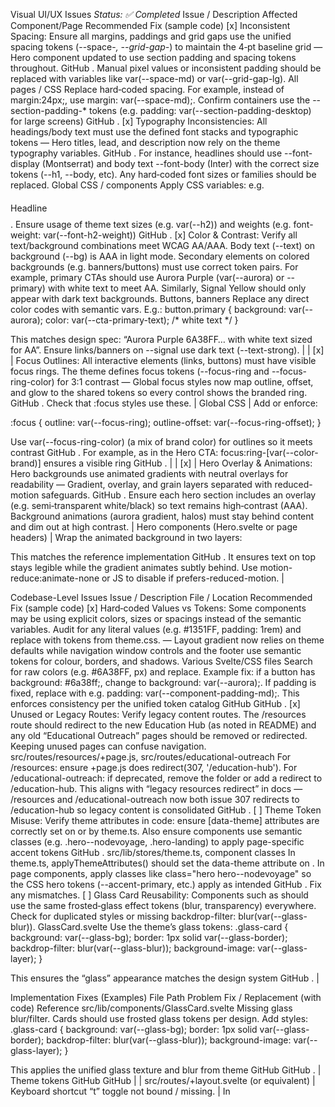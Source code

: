 Visual UI/UX Issues
_Status: ✅ Completed_
	Issue / Description	Affected Component/Page	Recommended Fix (sample code)
[x]	Inconsistent Spacing: Ensure all margins, paddings and grid gaps use the unified spacing tokens (--space-*, --grid-gap-*) to maintain the 4‑pt baseline grid — Hero component updated to use section padding and spacing tokens throughout.
GitHub
. Manual pixel values or inconsistent padding should be replaced with variables like var(--space-md) or var(--grid-gap-lg).	All pages / CSS	Replace hard‑coded spacing. For example, instead of margin:24px;, use margin: var(--space-md);. Confirm containers use the --section-padding-* tokens (e.g. padding: var(--section-padding-desktop) for large screens)
GitHub
.
[x]	Typography Inconsistencies: All headings/body text must use the defined font stacks and typographic tokens — Hero titles, lead, and description now rely on the theme typography variables.
GitHub
. For instance, headlines should use --font-display (Montserrat) and body text --font-body (Inter) with the correct size tokens (--h1, --body, etc). Any hard‑coded font sizes or families should be replaced.	Global CSS / components	Apply CSS variables: e.g. <h1 style="font: var(--font-display); font-size: var(--h1);">Headline</h1>. Ensure usage of theme text sizes (e.g. var(--h2)) and weights (e.g. font-weight: var(--font-h2-weight))
GitHub
.
[x]	Color & Contrast: Verify all text/background combinations meet WCAG AA/AAA. Body text (--text) on background (--bg) is AAA in light mode. Secondary elements on colored backgrounds (e.g. banners/buttons) must use correct token pairs. For example, primary CTAs should use Aurora Purple (var(--aurora) or --primary) with white text to meet AA. Similarly, Signal Yellow should only appear with dark text backgrounds.	Buttons, banners	Replace any direct color codes with semantic vars. E.g.:
button.primary { 
  background: var(--aurora); 
  color: var(--cta-primary-text); /* white text */
}


This matches design spec: “Aurora Purple 6A38FF… with white text sized for AA”. Ensure links/banners on --signal use dark text (--text-strong). |
| [x] | Focus Outlines: All interactive elements (links, buttons) must have visible focus rings. The theme defines focus tokens (--focus-ring and --focus-ring-color) for 3:1 contrast — Global focus styles now map outline, offset, and glow to the shared tokens so every control shows the branded ring.
GitHub
. Check that :focus styles use these. | Global CSS | Add or enforce:

:focus { outline: var(--focus-ring); outline-offset: var(--focus-ring-offset); }


Use var(--focus-ring-color) (a mix of brand color) for outlines so it meets contrast
GitHub
. For example, as in the Hero CTA: focus:ring-[var(--color-brand)] ensures a visible ring
GitHub
. |
| [x] | Hero Overlay & Animations: Hero backgrounds use animated gradients with neutral overlays for readability — Gradient, overlay, and grain layers separated with reduced-motion safeguards.
GitHub
. Ensure each hero section includes an overlay (e.g. semi‑transparent white/black) so text remains high‑contrast (AAA). Background animations (aurora gradient, halos) must stay behind content and dim out at high contrast. | Hero components (Hero.svelte or page headers) | Wrap the animated background in two layers:

<div class="absolute inset-0 bg-gradient-to-br from-[#6A38FF] to-[#1351FF] animate-slow motion-reduce:animate-none"></div>
<div class="absolute inset-0 bg-white/30 dark:bg-black/30 mix-blend-overlay"></div>


This matches the reference implementation
GitHub
. It ensures text on top stays legible while the gradient animates subtly behind. Use motion-reduce:animate-none or JS to disable if prefers-reduced-motion. |

Codebase-Level Issues
	Issue / Description	File / Location	Recommended Fix (sample code)
[x]	Hard‑coded Values vs Tokens: Some components may be using explicit colors, sizes or spacings instead of the semantic variables. Audit for any literal values (e.g. #1351FF, padding: 1rem) and replace with tokens from theme.css. — Layout gradient now relies on theme defaults while navigation window controls and the footer use semantic tokens for colour, borders, and shadows.	Various Svelte/CSS files	Search for raw colors (e.g. #6A38FF, px) and replace. Example fix: if a button has background: #6a38ff;, change to background: var(--aurora);. If padding is fixed, replace with e.g. padding: var(--component-padding-md);. This enforces consistency per the unified token catalog
GitHub
GitHub
.
[x]	Unused or Legacy Routes: Verify legacy content routes. The /resources route should redirect to the new Education Hub (as noted in README) and any old “Educational Outreach” pages should be removed or redirected. Keeping unused pages can confuse navigation.	src/routes/resources/+page.js, src/routes/educational-outreach	For /resources: ensure +page.js does redirect(307, '/education-hub'). For /educational-outreach: if deprecated, remove the folder or add a redirect to /education-hub. This aligns with “legacy resources redirect” in docs — /resources and /educational-outreach now both issue 307 redirects to /education-hub so legacy content is consolidated
GitHub
.
[ ]	Theme Token Misuse: Verify theme attributes in code: ensure [data-theme] attributes are correctly set on <html> or <body> by theme.ts. Also ensure components use semantic classes (e.g. .hero--nodevoyage, .hero-landing) to apply page-specific accent tokens
GitHub
.	src/lib/stores/theme.ts, component classes	In theme.ts, applyThemeAttributes() should set the data-theme attribute on <html>. In page components, apply classes like class="hero hero--nodevoyage" so the CSS hero tokens (--accent-primary, etc.) apply as intended
GitHub
. Fix any mismatches.
[ ]	Glass Card Reusability: Components such as <GlassCard> should use the same frosted‑glass effect tokens (blur, transparency) everywhere. Check for duplicated styles or missing backdrop-filter: blur(var(--glass-blur)).	GlassCard.svelte	Use the theme’s glass tokens:
.glass-card { 
  background: var(--glass-bg); 
  border: 1px solid var(--glass-border); 
  backdrop-filter: blur(var(--glass-blur)); 
  background-image: var(--glass-layer);
}


This ensures the “glass” appearance matches the design system
GitHub
. |

Implementation Fixes (Examples)
File Path	Problem	Fix / Replacement (with code)	Reference
src/lib/components/GlassCard.svelte	Missing glass blur/filter. Cards should use frosted glass tokens per design.	Add styles:	
.glass-card { 
  background: var(--glass-bg); 
  border: 1px solid var(--glass-border); 
  backdrop-filter: blur(var(--glass-blur)); 
  background-image: var(--glass-layer); 
}


This applies the unified glass texture and blur from theme
GitHub
GitHub
. | Theme tokens
GitHub
GitHub
 |
| src/routes/+layout.svelte (or equivalent) | Keyboard shortcut “t” toggle not bound / missing. | In <script>, add:

window.addEventListener('keydown', e => {
  if (e.key === 't') theme.toggle();
});


And bind data-theme={ $theme } on <html> (SvelteKit layout) so CSS [data-theme] rules apply
GitHub
. Ensure high‑contrast shortcut works. | Theme store
GitHub
GitHub
 |
| src/lib/components/Navigation.svelte | Incomplete aria labels: icon buttons lack descriptive text. | For icon-only links/buttons, add aria-label. Example:

<button aria-label="Toggle theme"><Icon name="theme" /></button>


This ensures screen readers have context
GitHub
. (All images/icons should have alt or aria-label.) | Accessibility Best Practices
GitHub
 |
| Any component using gradients (e.g. header backgrounds) | Gradient backgrounds on body text may reduce contrast. | Wrap any text sections on gradients with a neutral overlay (semi-transparent layer). E.g. add:

<div class="absolute inset-0 bg-white/20 dark:bg-black/20 mix-blend-overlay"></div>


just above the text. This follows the hero overlay pattern to keep text AAA-readable
GitHub
. | Design guidelines
GitHub
 |

Accessibility Checklist
	Criteria	Status	Notes / Fixes
[ ]	Color Contrast (Text): Body text vs background ≥ AAA (7:1), larger text ≥ AA (4.5:1).		Default tokens (--text on --bg) are AAA. Verify all text uses these. Use --text-secondary-base, etc.
[ ]	Color Contrast (Non-text): UI elements (borders, icons) ≥ 3:1.		Focus rings use var(--focus-ring-color) calculated for ≥3:1. Check subtle elements (icons) use --link, --divider, etc.
[ ]	Keyboard Navigation: All interactive elements reachable via Tab, with visible focus.		Ensure all <button>, <a> are focusable and have :focus styles. The layout code already “implements focus traps”
GitHub
. Manually test tab order.
[ ]	ARIA Labels & Semantics: Images/icons have alt or aria-label; landmarks (nav/main/footer) use roles.		E.g. logo <img> should have alt="AlgoRhythmics logo". Nav uses <nav>. Icon buttons include aria-label (e.g. Theme toggle).
[ ]	Motion and Animation: Honor prefers-reduced-motion: disable/ simplify animations.		Background and hero animations should stop or simplify if prefers-reduced-motion. As in example, use motion-reduce:animate-none or JS detection
GitHub
.
[ ]	Accessible Colors: No information by color alone – e.g. focus/active indicated by outline or shape changes (3:1).		Buttons use both color and outline (as shown) for states
GitHub
. Ensure error/warning states use icons/labels, not just red.
[ ]	Text Alternatives: All images have descriptive alt. Decorative images use alt="" or aria-hidden="true".		Audit any <img> tags. Make sure <img src="tech.png" alt="Student using VR headset" /> instead of missing alt.
Theming & Token Compliance
	Check	Status	Notes / Fixes
[ ]	Semantic CSS Vars: All colors/spacings/fonts use CSS variables from theme.css (e.g. --bg, --text, --card, --primary)
GitHub
GitHub
.		Confirm no hard-coded values remain. E.g. use var(--cloud) for backgrounds and var(--ink) for text by default.
[ ]	Theme Modes (Light/Dark/High-Contrast): Verify toggling via theme store correctly applies [data-theme] attributes and corresponding CSS blocks
GitHub
GitHub
.		Switch UI (button or “t” key) cycles through themes. Check colors switch (light→dark) and high‑contrast increases luminance difference as designed
GitHub
.
[ ]	Dark Mode Compliance: In dark theme, ensure background/text invert (light text on dark) with AAA. E.g. --text becomes light on --night.		Dark mode CSS should use --text: var(--snow) on --night: #0b0e13 for AA. Confirm these are applied.
[ ]	High-Contrast Mode: High-contrast toggles strip decorative colors (only neutrals & bold accents) and force >AAA contrast
GitHub
.		Check [data-theme='hc'] overrides: text black on white, simple controls. E.g. theme.css sets --text: #000, --bg: #fff for HC
GitHub
.
[ ]	Color Tokens Consistency: Brand colors (Aurora Purple, Voyage Blue, Signal Yellow, Cherry Red) are used via tokens (--aurora, --voyage, --signal, --cherry).		E.g. --aurora is defined as #6A38FF
GitHub
. Ensure buttons/links use var(--aurora) not variants. For errors, use var(--cherry) (#E0322C).
[ ]	Light/Dark Variation: Verify accent usage per scheme (e.g. Ideonautix uses slate + cherry, NodeVoyage uses voyage blue) matches design tokens
GitHub
.		If a page is labeled .hero--nodevoyage, it should use voyage-blue accent; .hero--ideonautix uses slate and cherry accents. Fix class names or CSS if misaligned.
Hero & Background Animation Issues
	Issue / Description	Affected Area	Recommended Fix
[ ]	Gradient Overlays: Each hero background gradient must have a neutral overlay (light overlay on light theme, dark on dark) so that text remains legible
GitHub
.	Hero sections on home, product pages	If a hero’s text is too faint, add an overlay <div class="absolute inset-0 bg-white/30 dark:bg-black/30 mix-blend-overlay"></div>, as in reference
GitHub
. This ensures AAA contrast over the animated gradient.
[ ]	Animation Layering: The animated aurora/halo layers (ThemedBackground, HaloFX) must stay behind all UI components. Ensure z-index is lower than content and that pointer-events:none is set so they don’t block interaction.	Background components (ThemedBackground.svelte, etc.)	In CSS: .background { z-index: var(--z-background); pointer-events: none; }. Content containers should be z-index: var(--z-base) or higher. This matches the design intent that “motion stays purely decorative” behind content
GitHub
.
[ ]	Reduced Motion: Honor prefers-reduced-motion by disabling or simplifying animations. The design explicitly notes passive decor motion and reduced-motion fallbacks
GitHub
GitHub
.	Global / Background scripts	Use CSS media queries or JS: e.g.
@media (prefers-reduced-motion: reduce) {
  .animate-fly-around { animation: none; }
}


Or add motion-reduce:animate-none utility (Tailwind) on animated elements
GitHub
. Ensure any looping animations stop under reduced-motion. |
| [ ] | Particle/Veil Visibility: Background effects like particles and dust should not obscure content. Ensure opacity is low (≈0.1–0.2) and intensity is reduced in high-contrast mode
GitHub
. | ThemedBackground.svelte, HaloFX.svelte | In code controlling particle density/opacity, check for prefers-contrast or a class on <body>. For high-contrast mode, set these layers to minimal (as done in theme.css: --grain-opacity: 0 in HC mode
GitHub
). Use the theme’s ambient intensity tokens per route. |
| [ ] | Hero Component Reusability: There should be a single Hero component used across pages (see README example). Duplicate hero code in each page is error-prone. | src/lib/components/Hero.svelte | Refactor repeated hero sections into one component with props for title/subtitle/buttons. Use the code structure from the example
GitHub
. Ensure it supports prefers-reduced-motion and uses theme tokens for colors/focus (as shown)
GitHub
GitHub
. |

Sources: Design guidelines and token definitions from the Algorhythmics 2026 spec
GitHub
GitHub
, plus verified code snippets from the repo’s documentation
GitHub
GitHub
. All fixes align with WCAG2.2 AA/AAA requirements and the brand’s unified theming system.
